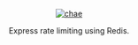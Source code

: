 <p align="center">
  <a href="https://github.com/eddiejibson/chae-limitrr">
    <img alt="chae" src="https://cdn.oxro.io/chae/img/limitrr.png">
  </a> </p> <p align="center">Express rate limiting using Redis.</p>